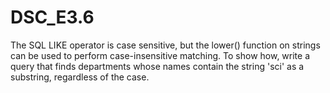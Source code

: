# DSC_E3.6

The SQL LIKE operator is case sensitive, but the lower() function on strings can be used to perform case-insensitive matching. 
To show how, write a query that finds departments whose names contain the string 'sci' as a substring, regardless of the case.

